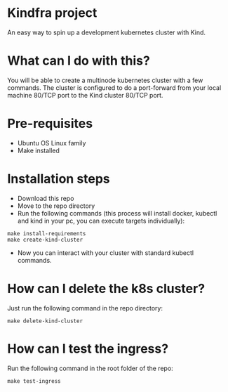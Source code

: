 # Kindfra project
An easy way to spin up a development kubernetes cluster with Kind.

# What can I do with this?
You will be able to create a multinode kubernetes cluster with a few commands.
The cluster is configured to do a port-forward from your local machine 80/TCP port to the Kind cluster 80/TCP port.

# Pre-requisites
- Ubuntu OS Linux family
- Make installed

# Installation steps
- Download this repo
- Move to the repo directory
- Run the following commands (this process will install docker, kubectl and kind in your pc, you can execute targets individually):
```
make install-requirements
make create-kind-cluster
```
- Now you can interact with your cluster with standard kubectl commands.

# How can I delete the k8s cluster?
Just run the following command in the repo directory:
```
make delete-kind-cluster
```

# How can I test the ingress?
Run the following command in the root folder of the repo:
```
make test-ingress
```
